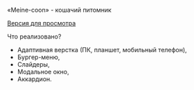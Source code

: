 «Meine-coon» - кошачий питомник
<a href="https://Kolenkaa.github.io/NEW_cat-pitomnik/" rel="nofollow">
  
  Версия для просмотра</a>

Что реализовано?
- Адаптивная верстка (ПК, планшет, мобильный телефон),
- Бургер-меню,
- Слайдеры,
- Модальное окно,
- Аккардион.
